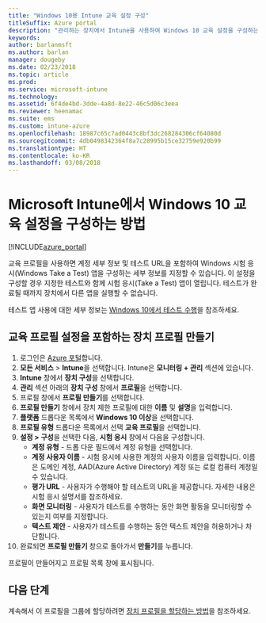 ```yaml
---
title: "Windows 10용 Intune 교육 설정 구성"
titleSuffix: Azure portal
description: "관리하는 장치에서 Intune을 사용하여 Windows 10 교육 설정을 구성하는 방법을 알아봅니다.\""
keywords: 
author: barlanmsft
ms.author: barlan
manager: dougeby
ms.date: 02/23/2018
ms.topic: article
ms.prod: 
ms.service: microsoft-intune
ms.technology: 
ms.assetid: 6f4de4bd-3dde-4a8d-8e22-46c5d06c3eea
ms.reviewer: heenamac
ms.suite: ems
ms.custom: intune-azure
ms.openlocfilehash: 18987c65c7ad0443c8bf3dc268284306cf64080d
ms.sourcegitcommit: 4db0498342364f8a7c28995b15ce32759e920b99
ms.translationtype: HT
ms.contentlocale: ko-KR
ms.lasthandoff: 03/08/2018
---
```

# <a name="how-to-configure-windows-10-education-settings-in-microsoft-intune"></a>Microsoft Intune에서 Windows 10 교육 설정을 구성하는 방법

[!INCLUDE[azure_portal](./includes/azure_portal.md)]

교육 프로필을 사용하면 계정 세부 정보 및 테스트 URL을 포함하여 Windows 시험 응시(Windows Take a Test) 앱을 구성하는 세부 정보를 지정할 수 있습니다. 이 설정을 구성할 경우 지정한 테스트와 함께 시험 응시(Take a Test) 앱이 열립니다. 테스트가 완료될 때까지 장치에서 다른 앱을 실행할 수 없습니다.

테스트 앱 사용에 대한 세부 정보는 [Windows 10에서 테스트 수행](https://docs.microsoft.com/education/windows/take-tests-in-windows-10)을 참조하세요.

## <a name="create-a-device-profile-containing-education-profile-settings"></a>교육 프로필 설정을 포함하는 장치 프로필 만들기

1. 로그인은 [Azure 포털](https://portal.azure.com)합니다.
2. **모든 서비스** > **Intune**을 선택합니다. Intune은 **모니터링 + 관리** 섹션에 있습니다.
3. **Intune** 창에서 **장치 구성**을 선택합니다.
2. **관리** 섹션 아래의 **장치 구성** 창에서 **프로필**을 선택합니다.
3. 프로필 창에서 **프로필 만들기**를 선택합니다.
4. **프로필 만들기** 창에서 장치 제한 프로필에 대한 **이름** 및 **설명**을 입력합니다.
5. **플랫폼** 드롭다운 목록에서 **Windows 10 이상**을 선택합니다.
6. **프로필 유형** 드롭다운 목록에서 선택 **교육 프로필**을 선택합니다. 
7. **설정 > 구성**을 선택한 다음, **시험 응시** 창에서 다음을 구성합니다.
    - **계정 유형** - 드롭 다운 필드에서 계정 유형을 선택합니다.
    - **계정 사용자 이름** - 시험 응시에 사용한 계정의 사용자 이름을 입력합니다. 이름은 도메인 계정, AAD(Azure Active Directory) 계정 또는 로컬 컴퓨터 계정일 수 있습니다.
    - **평가 URL** - 사용자가 수행해야 할 테스트의 URL을 제공합니다. 자세한 내용은 시험 응시 설명서를 참조하세요.
    - **화면 모니터링** - 사용자가 테스트를 수행하는 동안 화면 활동을 모니터링할 수 있는지 여부를 지정합니다.
    - **텍스트 제안** - 사용자가 테스트를 수행하는 동안 텍스트 제안을 허용하거나 차단합니다.
8. 완료되면 **프로필 만들기** 창으로 돌아가서 **만들기**를 누릅니다.

프로필이 만들어지고 프로필 목록 창에 표시됩니다.

## <a name="next-steps"></a>다음 단계

계속해서 이 프로필을 그룹에 할당하려면 [장치 프로필을 할당하는 방법](device-profile-assign.md)을 참조하세요.




